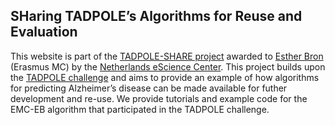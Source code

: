 ## SHaring TADPOLE’s Algorithms for Reuse and Evaluation

This website is part of the [TADPOLE-SHARE project](https://www.esciencecenter.nl/project/tadpole-share) awarded to [Esther Bron](https://www.esciencecenter.nl/news/the-winner-of-the-young-escientist-award-2018-is) (Erasmus MC) by the [Netherlands eScience Center](https://www.esciencecenter.nl/). This project builds upon the [TADPOLE challenge](https://tadpole.grand-challenge.org/) and aims to provide an example of how algorithms for predicting Alzheimer’s disease can be made available for futher development and re-use. We provide tutorials and example code for the EMC-EB algorithm that participated in the TADPOLE challenge.   
